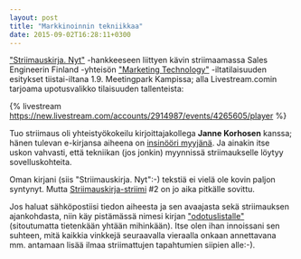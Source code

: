 ```yaml
---
layout: post
title: "Markkinoinnin tekniikkaa"
date: 2015-09-02T16:28:11+0300
---
```


["Striimauskirja. Nyt"](http://infocrea.palvelut.uusisuomi.fi/2015/08/13/oma-tilaisuus-suorana-nettivideona/) -hankkeeseen liittyen kävin striimaamassa Sales Engineerin Finland -yhteisön ["Marketing Technology"](http://www.meetup.com/Sales-Engineering-Finland/events/222613886/) -iltatilaisuuden esitykset tiistai-iltana 1.9. Meetingpark Kampissa; alla Livestream.comin tarjoama upotusvalikko tilaisuuden tallenteista: 

{% livestream https://new.livestream.com/accounts/2914987/events/4265605/player %}<!--more-->

Tuo striimaus oli yhteistyökokeilu kirjoittajakollega **Janne Korhosen** kanssa; hänen tulevan e-kirjansa aiheena on [insinööri myyjänä](http://insinoorimyy.launchrock.com/). Ja ainakin itse uskon vahvasti, että tekniikan (jos jonkin) myynnissä striimaukselle löytyy sovelluskohteita.

Oman kirjani (siis "Striimauskirja. Nyt":-) tekstiä ei vielä ole kovin paljon syntynyt. Mutta [Striimauskirja-striimi](http://livestream.com/Infocrea-fi/Striimauskirja) #2 on jo aika pitkälle sovittu.

Jos haluat sähköpostiisi tiedon aiheesta ja sen avaajasta sekä striimauksen ajankohdasta, niin käy pistämässä nimesi kirjan ["odotuslistalle"](http://striimauskirja.launchrock.com) (sitoutumatta tietenkään yhtään mihinkään). Itse olen ihan innoissani sen suhteen, mitä kaikkia vinkkejä seuraavalla vieraalla onkaan annettavana mm. antamaan lisää ilmaa striimattujen tapahtumien siipien alle:-).  